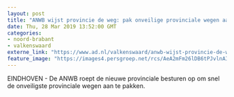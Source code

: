 ```yaml
---
layout: post
title: "ANWB wijst provincie de weg: pak onveilige provinciale wegen aan"
date: Thu, 28 Mar 2019 13:52:00 GMT
categories: 
- noord-brabant 
- valkenswaard 
externe_link: "https://www.ad.nl/valkenswaard/anwb-wijst-provincie-de-weg-pak-onveilige-provinciale-wegen-aan~a69ac572/"
feature_image: "https://images4.persgroep.net/rcs/AeA2mFm26lDB6tPJvlnAI38z9bo/diocontent/135325505/_fitwidth/400/?appId=21791a8992982cd8da851550a453bd7f&quality=0.7"
---
```


EINDHOVEN - De ANWB roept de nieuwe provinciale besturen op om snel de onveiligste provinciale wegen aan te pakken.
